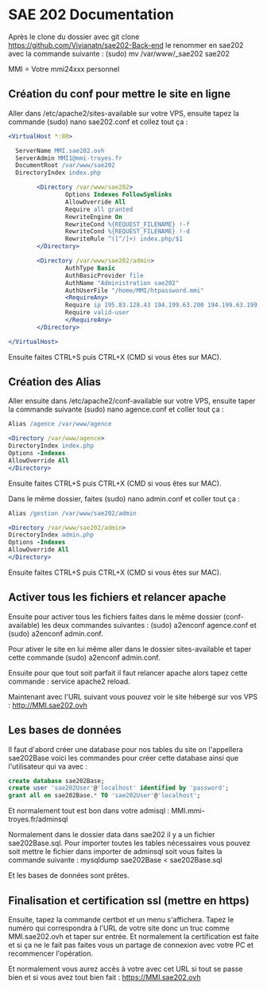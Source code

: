 # SAE 202 Documentation 

Après le clone du dossier avec git clone https://github.com/Vivianatn/sae202-Back-end le renommer en sae202 avec la commande suivante : (sudo) mv /var/www/_sae202 sae202

MMI = Votre mmi24xxx personnel

## Création du conf pour mettre le site en ligne

Aller dans /etc/apache2/sites-available sur votre VPS, ensuite tapez la commande (sudo) nano sae202.conf et collez tout ça :

```apache
<VirtualHost *:80>

  ServerName MMI.sae202.ovh
  ServerAdmin MMI1@mmi-troyes.fr
  DocumentRoot /var/www/sae202
  DirectoryIndex index.php

        <Directory /var/www/sae202>
                Options Indexes FollowSymlinks
                AllowOverride All
                Require all granted
                RewriteEngine On
                RewriteCond %{REQUEST_FILENAME} !-f
                RewriteCond %{REQUEST_FILENAME} !-d
                RewriteRule ^([^/]+) index.php/$1
        </Directory>

        <Directory /var/www/sae202/admin>
                AuthType Basic
                AuthBasicProvider file
                AuthName "Administration sae202"
                AuthUserFile "/home/MMI/htpassword.mmi"
                <RequireAny>
                Require ip 195.83.128.43 194.199.63.200 194.199.63.199
                Require valid-user
                </RequireAny>
        </Directory>

</VirtualHost>
```


Ensuite faites CTRL+S puis CTRL+X (CMD si vous êtes sur MAC).

## Création des Alias

Aller ensuite dans /etc/apache2/conf-available sur votre VPS, ensuite taper la commande suivante (sudo) nano agence.conf et coller tout ça :

```apache
Alias /agence /var/www/agence

<Directory /var/www/agence>
DirectoryIndex index.php
Options -Indexes
AllowOverride All
</Directory>
```
Ensuite faites CTRL+S puis CTRL+X (CMD si vous êtes sur MAC).

Dans le même dossier, faites (sudo) nano admin.conf et coller tout ça :
```apache
Alias /gestion /var/www/sae202/admin

<Directory /var/www/sae202/admin>
DirectoryIndex admin.php
Options -Indexes
AllowOverride All
</Directory>
```

Ensuite faites CTRL+S puis CTRL+X (CMD si vous êtes sur MAC).

## Activer tous les fichiers et relancer apache

Ensuite pour activer tous les fichiers faites dans le même dossier (conf-available) les deux commandes suivantes : (sudo) a2enconf agence.conf et (sudo) a2enconf admin.conf.

Pour ativer le site en lui même aller dans le dossier sites-available et taper cette commande (sudo) a2enconf admin.conf.

Ensuite pour que tout soit parfait il faut relancer apache alors tapez cette commande : service apache2 reload.

Maintenant avec l'URL suivant vous pouvez voir le site hébergé sur vos VPS : http://MMI.sae202.ovh

## Les bases de données

Il faut d'abord créer une database pour nos tables du site on l'appellera sae202Base voici les commandes pour créer cette database ainsi que l'utilisateur qui va avec :
```sql
create database sae202Base;
create user 'sae202User'@'localhost' identified by 'password';
grant all on sae202Base.* TO 'sae202User'@'localhost';
```

Et normalement tout est bon dans votre admisql : MMI.mmi-troyes.fr/adminsql

Normalement dans le dossier data dans sae202 il y a un fichier sae202Base.sql. Pour importer toutes les tables nécessaires vous pouvez soit mettre le fichier dans importer de adminsql soit vous faites la commande suivante : mysqldump sae202Base < sae202Base.sql

Et les bases de données sont prêtes.

## Finalisation et certification ssl (mettre en https)

Ensuite, tapez la commande certbot et un menu s'affichera. Tapez le numéro qui correspondra à l'URL  de votre site donc un truc comme MMI.sae202.ovh et taper sur entrée. Et normalement la certification est faite et si ça ne le fait pas faites vous un partage de connexion avec votre PC et recommencer l'opération.

Et normalement vous aurez accès à votre avec cet URL si tout se passe bien et si vous avez tout bien fait : https://MMI.sae202.ovh
